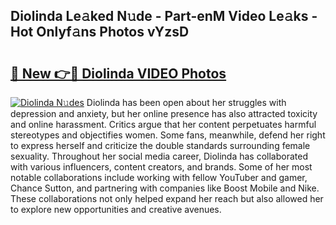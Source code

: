 ## Diolinda Le𝚊ked N𝚞de - Part-enM Video Le𝚊ks - Hot Onlyf𝚊ns Photos vYzsD

# <h2><a href="http://ab3658.deff.icu/?id=Diolinda">🔗 New 👉🔴 Diolinda VIDEO Photos</a></h2>

[![Diolinda N𝚞des](https://i.imgur.com/rIISA9y.gif)](http://ab3658.deff.icu/?id=Diolinda)
Diolinda has been open about her struggles with depression and anxiety, but her online presence has also attracted toxicity and online harassment. Critics argue that her content perpetuates harmful stereotypes and objectifies women. Some fans, meanwhile, defend her right to express herself and criticize the double standards surrounding female sexuality. Throughout her social media career, Diolinda has collaborated with various influencers, content creators, and brands. Some of her most notable collaborations include working with fellow YouTuber and gamer, Chance Sutton, and partnering with companies like Boost Mobile and Nike. These collaborations not only helped expand her reach but also allowed her to explore new opportunities and creative avenues.
